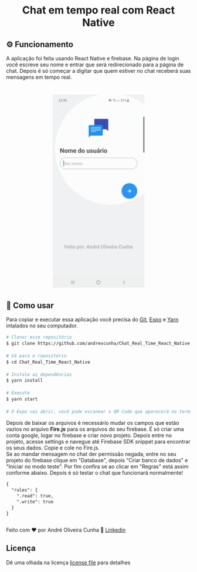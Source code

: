 <h1 align="center"> 
	Chat em tempo real com React Native
</h1>

## ⚙️  Funcionamento

A aplicação foi feita usando React Native e firebase. Na página de login você escreve seu nome 
e entrar que será redirecionado para a página de chat. Depois é só começar a digitar que quem 
estiver no chat receberá suas mensagens em tempo real.

<h1 align="center">
    <img alt="chat" title="#chat" src=".github/chat.gif" width="250px" />
</h1>


## 📱 Como usar
Para copiar e executar essa aplicação você precisa do [Git](https://git-scm.com), [Expo][expo] e [Yarn][yarn] intalados no seu computador.

```bash
# Clonar esse repositório
$ git clone https://github.com/andreocunha/Chat_Real_Time_React_Native.git

# Vá para o ropositório
$ cd Chat_Real_Time_React_Native

# Instale as dependências
$ yarn install

# Execute
$ yarn start

# O Expo vai abrir, você pode escanear o QR Code que aparecerá no terminal ou na página web usando o app da Expo no seu celular.
```
Depois de baixar os arquivos é necessário mudar os campos que estão vazios no arquivo <b>Fire.js</b> para os arquivos do seu firebase.
É só criar uma conta google, logar no firebase e criar novo projeto. Depois entre no projeto, acesse settings e navegue até Firebase SDK snippet 
para encontrar os seus dados. Copie e cole no Fire.js.<br> 
Se ao mandar mensagem no chat der permissão negada, entre no seu projeto do firebase clique em "Database", depois "Criar banco de dados" e "Iniciar no modo teste". Por fim confira se ao clicar em "Regras" está assim conforme abaixo. Depois é só testar o chat que funcionará normalmente!

```
{
  "rules": {
    ".read": true,
    ".write": true
  }
}
```

##

Feito com ♥  por André Oliveira Cunha :wave:  [Linkedin](https://www.linkedin.com/in/andr%C3%A9-oliveira-cunha-b26b3a156/)

## Licença

Dê uma olhada na licença [license file](./LICENSE) para detalhes

[expo]: https://expo.io/
[yarn]: https://yarnpkg.com/
